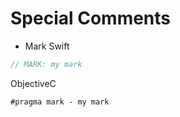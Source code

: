 # Special Comments

- Mark
Swift
```swift
// MARK: my mark
```
ObjectiveC
```objc
#pragma mark - my mark
```
